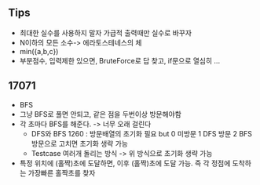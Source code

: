 ## Tips
- 최대한 실수를 사용하지 말자 가급적 출력때만 실수로 바꾸자
- N이하의 모든 소수-> 에라토스테네스의 체
- min({a,b,c})
- 부분점수, 입력제한 있으면, BruteForce로 답 찾고, if문으로 열심히 ...

## 17071
- BFS
- 그냥 BFS로 풀면 안되고, 같은 점을 두번이상 방문해야함
- 각 초마다 BFS를 해준다. -> 너무 오래 걸린다
  - DFS와 BFS 1260 : 방문배열의 초기화 필요 but 0 미방문 1 DFS 방문 2 BFS 방문으로 고치면 초기화 생략 가능
  - Testcase 여러개 돌리는 방식 -> 위 방식으로 초기화 생략 가능
- 특정 위치에 (홀짝)초에 도달하면, 이후 (홀짝)초에 도달 가능. 즉 각 정점에 도착하는 가장빠른 홀짝초를 찾자